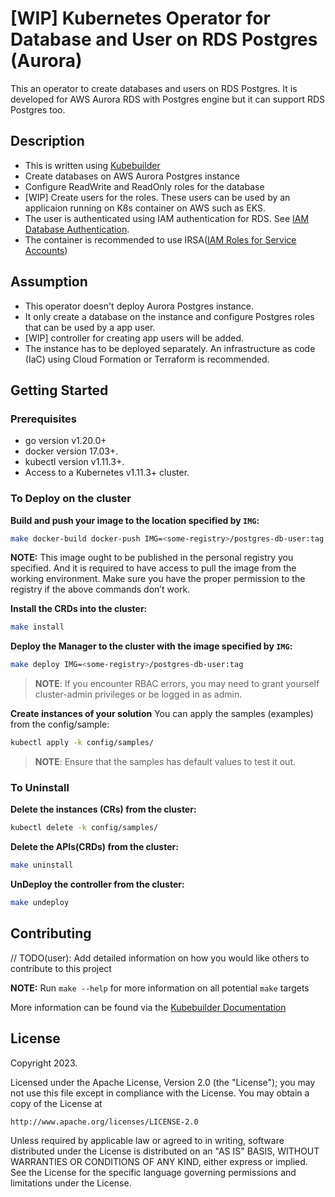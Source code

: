 # [WIP] Kubernetes Operator for Database and User on RDS Postgres (Aurora)
This an operator to create databases and users on RDS Postgres. It is developed for AWS Aurora RDS with Postgres engine but it can support RDS Postgres too.

## Description
* This is written using [Kubebuilder](https://github.com/kubernetes-sigs/kubebuilder)
* Create databases on AWS Aurora Postgres instance
* Configure ReadWrite and ReadOnly roles for the database
* [WIP] Create users for the roles. These users can be used by an applicaion running on K8s container on AWS such as EKS.
* The user is authenticated using IAM authentication for RDS. See [IAM Database Authentication](https://docs.aws.amazon.com/AmazonRDS/latest/UserGuide/UsingWithRDS.IAMDBAuth.html).
* The container is recommended to use IRSA([IAM Roles for Service Accounts](https://docs.aws.amazon.com/eks/latest/userguide/iam-roles-for-service-accounts.html))


## Assumption
* This operator doesn't deploy Aurora Postgres instance.
* It only create a database on the instance and configure Postgres roles that can be used by a app user.
* [WIP] controller for creating app users will be added. 
* The instance has to be deployed separately. An infrastructure as code (IaC) using Cloud Formation or Terraform is recommended.



## Getting Started

### Prerequisites
- go version v1.20.0+
- docker version 17.03+.
- kubectl version v1.11.3+.
- Access to a Kubernetes v1.11.3+ cluster.

### To Deploy on the cluster
**Build and push your image to the location specified by `IMG`:**

```sh
make docker-build docker-push IMG=<some-registry>/postgres-db-user:tag
```

**NOTE:** This image ought to be published in the personal registry you specified. 
And it is required to have access to pull the image from the working environment. 
Make sure you have the proper permission to the registry if the above commands don’t work.

**Install the CRDs into the cluster:**

```sh
make install
```

**Deploy the Manager to the cluster with the image specified by `IMG`:**

```sh
make deploy IMG=<some-registry>/postgres-db-user:tag
```

> **NOTE**: If you encounter RBAC errors, you may need to grant yourself cluster-admin 
privileges or be logged in as admin.

**Create instances of your solution**
You can apply the samples (examples) from the config/sample:

```sh
kubectl apply -k config/samples/
```

>**NOTE**: Ensure that the samples has default values to test it out.

### To Uninstall
**Delete the instances (CRs) from the cluster:**

```sh
kubectl delete -k config/samples/
```

**Delete the APIs(CRDs) from the cluster:**

```sh
make uninstall
```

**UnDeploy the controller from the cluster:**

```sh
make undeploy
```

## Contributing
// TODO(user): Add detailed information on how you would like others to contribute to this project

**NOTE:** Run `make --help` for more information on all potential `make` targets

More information can be found via the [Kubebuilder Documentation](https://book.kubebuilder.io/introduction.html)

## License

Copyright 2023.

Licensed under the Apache License, Version 2.0 (the "License");
you may not use this file except in compliance with the License.
You may obtain a copy of the License at

    http://www.apache.org/licenses/LICENSE-2.0

Unless required by applicable law or agreed to in writing, software
distributed under the License is distributed on an "AS IS" BASIS,
WITHOUT WARRANTIES OR CONDITIONS OF ANY KIND, either express or implied.
See the License for the specific language governing permissions and
limitations under the License.


